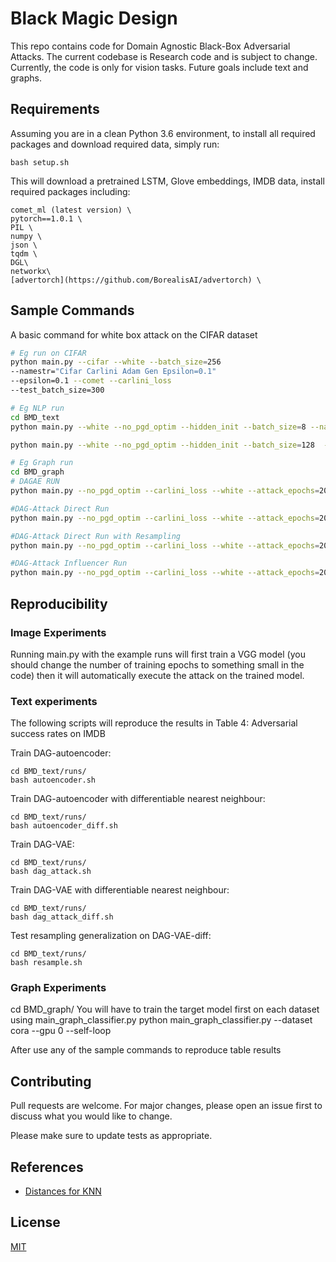 # Black Magic Design

This repo contains code for Domain Agnostic Black-Box Adversarial Attacks. The current codebase is Research code and is subject to change. Currently, the code is only for vision tasks. Future goals include text and graphs.

## Requirements
Assuming you are in a clean Python 3.6 environment, to install all required packages and download required data, simply run:
```
bash setup.sh
```

This will download a pretrained LSTM, Glove embeddings, IMDB data, install required packages including:
```
comet_ml (latest version) \
pytorch==1.0.1 \
PIL \
numpy \
json \
tqdm \
DGL\
networkx\
[advertorch](https://github.com/BorealisAI/advertorch) \
```


## Sample Commands
A basic command for white box attack on the CIFAR dataset
```bash
# Eg run on CIFAR
python main.py --cifar --white --batch_size=256
--namestr="Cifar Carlini Adam Gen Epsilon=0.1"
--epsilon=0.1 --comet --carlini_loss
--test_batch_size=300

# Eg NLP run
cd BMD_text
python main.py --white --no_pgd_optim --hidden_init --batch_size=8 --namestr="BMD Text" --LAMBDA=10

python main.py --white --no_pgd_optim --hidden_init --batch_size=128  --namestr="carlini_Text" --LAMBDA=0.01 --carlini_loss --comet

# Eg Graph run
cd BMD_graph
# DAGAE RUN
python main.py --no_pgd_optim --carlini_loss --white --attack_epochs=200 --LAMBDA=1e-2 --dataset=citeseer --deterministic_G --namestr="CiteSeer Deterministic Carlini Node Graph Direct" --comet

#DAG-Attack Direct Run
python main.py --no_pgd_optim --carlini_loss --white --attack_epochs=200 --LAMBDA=1e-2 --dataset=citeseer --namestr="CiteSeer Deterministic Carlini Node Graph Direct" --comet

#DAG-Attack Direct Run with Resampling
python main.py --no_pgd_optim --carlini_loss --white --attack_epochs=200 --LAMBDA=1e-2 --dataset=citeseer --namestr="CiteSeer Deterministic Carlini Node Graph Direct" --resample_test --comet

#DAG-Attack Influencer Run
python main.py --no_pgd_optim --carlini_loss --white --attack_epochs=200 --LAMBDA=1e-2 --dataset=citeseer --namestr="CiteSeer Deterministic Carlini Node Graph Direct" --single_node_attack -- influencer_attack --comet
```

## Reproducibility

### Image Experiments
Running main.py with the example runs will first train a VGG model (you should change the number of training epochs to something small in the code) then it will automatically execute the attack on the trained model.

### Text experiments
The following scripts will reproduce the results in Table 4: Adversarial success rates on IMDB

Train DAG-autoencoder:
```
cd BMD_text/runs/
bash autoencoder.sh
```

Train DAG-autoencoder with differentiable nearest neighbour:
```
cd BMD_text/runs/
bash autoencoder_diff.sh
```

Train DAG-VAE:
```
cd BMD_text/runs/
bash dag_attack.sh
```

Train DAG-VAE with differentiable nearest neighbour:
```
cd BMD_text/runs/
bash dag_attack_diff.sh
```

Test resampling generalization on DAG-VAE-diff:
```
cd BMD_text/runs/
bash resample.sh
```
### Graph Experiments
cd BMD_graph/
You will have to train the target model first on each dataset using main_graph_classifier.py
python main_graph_classifier.py --dataset cora --gpu 0 --self-loop

After use any of the sample commands to reproduce table results

## Contributing
Pull requests are welcome. For major changes, please open an issue first to discuss what you would like to change.

Please make sure to update tests as appropriate.

## References
- [Distances for KNN](https://arxiv.org/pdf/1708.04321.pdf)

## License
[MIT](https://choosealicense.com/licenses/mit/)

